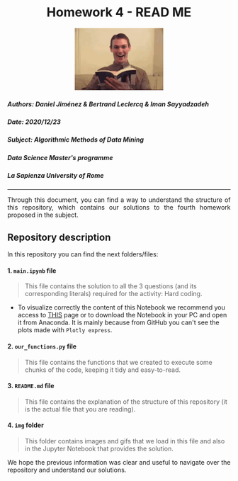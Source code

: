 <h1><center>Homework 4 - READ ME</center></h1> 
<center><img src="img/guy_reads.gif" alt="Drawing" style="width: 200px;"/></center>

##### **Authors:** Daniel Jiménez & Bertrand Leclercq & Iman Sayyadzadeh
##### **Date:** 2020/12/23
##### **Subject:** Algorithmic Methods of Data Mining
##### **Data Science Master's programme**
##### **La Sapienza University of Rome**
_____

<div style="text-align: justify "> Through this document, you can find a way to understand the structure of this repository, which contains our solutions to the fourth homework proposed in the subject.
 </div>

## Repository description

In this repository you can find the next folders/files:



#### 1. `main.ipynb` file

> This file contains the solution to all the 3 questions (and its corresponding literals) required for the activity: Hard coding.
- To visualize correctly the content of this Notebook we recommend you access to [THIS](https://nbviewer.jupyter.org/github/damjimenezgu/ADM-HW2/blob/main/main.ipynb) page or to download the Notebook in your PC and open it from Anaconda. It is mainly because from GitHub you can't see the plots made with `Plotly express`.

#### 2. `our_functions.py` file
> This file contains the functions that we created to execute some chunks of the code, keeping it tidy and easy-to-read.

#### 3. `README.md` file
> This file contains the explanation of the structure of this repository (it is the actual file that you are reading).

#### 4. `img` folder
> This folder contains images and gifs that we load in this file and also in the Jupyter Notebook that provides the solution.

<div style="text-align: justify ">We hope the previous information was clear and useful to navigate over the repository and understand our solutions. </div>
